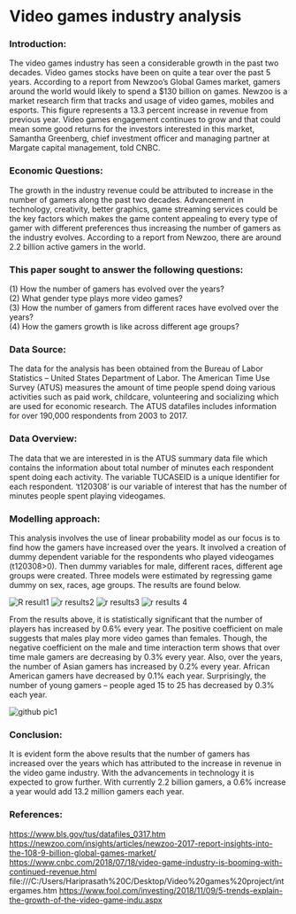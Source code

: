 # Video games industry analysis
### Introduction:
The video games industry has seen a considerable growth in the past two decades. Video games stocks have been on quite a tear over the past 5 years. According to a report from Newzoo’s Global Games market, gamers around the world would likely to spend a $130 billion on games. Newzoo is a market research firm that tracks and usage of video games, mobiles and esports. This figure represents a 13.3 percent increase in revenue from previous year. Video games engagement continues to grow and that could mean some good returns for the investors interested in this market, Samantha Greenberg, chief investment officer and managing partner at Margate capital management, told CNBC.

### Economic Questions:
The growth in the industry revenue could be attributed to increase in the number of gamers along the past two decades. Advancement in technology, creativity, better graphics, game streaming services could be the key factors which makes the game content appealing to every type of gamer with different preferences thus increasing the number of gamers as the industry evolves. According to a report from Newzoo, there are around 2.2 billion active gamers in the world.

### This paper sought to answer the following questions: 
 (1) How the number of gamers has evolved over the years?<br/> 
 (2) What gender type plays more video games?<br/> 
 (3) How the number of gamers from different races have evolved over the years?<br/> 
 (4) How the gamers growth is like across different age groups?

### Data Source:
The data for the analysis has been obtained from the Bureau of Labor Statistics – United States Department of Labor. The American Time Use Survey (ATUS) measures the amount of time people spend doing various activities such as paid work, childcare, volunteering and socializing which are used for economic research. The ATUS datafiles includes information for over 190,000 respondents from 2003 to 2017. 

### Data Overview:
The data that we are interested in is the ATUS summary data file which contains the information about total number of minutes each respondent spent doing each activity. The variable TUCASEID is a unique identifier for each respondent. ‘t120308’ is our variable of interest that has the number of minutes people spent playing videogames. 

### Modelling approach:
This analysis involves the use of linear probability model as our focus is to find how the gamers have increased over the years. It involved a creation of dummy dependent variable for the respondents who played videogames (t120308>0). Then dummy variables for male, different races, different age groups were created. Three models were estimated by regressing game dummy on sex, races, age groups. The results are found below.

![R result1](https://user-images.githubusercontent.com/51522957/59155544-60a63480-8a51-11e9-96d1-c492638b1f03.JPG)
![r results2](https://user-images.githubusercontent.com/51522957/59155550-76b3f500-8a51-11e9-8ab9-5c59b55da80b.JPG)
![r results3](https://user-images.githubusercontent.com/51522957/59155555-7e739980-8a51-11e9-8564-eac1051a5747.JPG)
![r results 4](https://user-images.githubusercontent.com/51522957/59155559-84697a80-8a51-11e9-87c2-9cd378cda252.JPG)
	
From the results above, it is statistically significant that the number of players has increased by 0.6% every year. The positive coefficient on male suggests that males play more video games than females. Though, the negative coefficient on the male and time interaction term shows that over time male gamers are decreasing by 0.3% every year.
Also, over the years, the number of Asian gamers has increased by 0.2% every year. African American gamers have decreased by 0.1% each year. Surprisingly, the number of young gamers – people aged 15 to 25 has decreased by 0.3% each year.

 ![github pic1](https://user-images.githubusercontent.com/51522957/59155448-816d8a80-8a4f-11e9-892c-24db2fe7d886.png)




 
### Conclusion:
It is evident form the above results that the number of gamers has increased over the years which has attributed to the increase in revenue in the video game industry. With the advancements in technology it is expected to grow further. With currently 2.2 billion gamers, a 0.6% increase a year would add 13.2 million gamers each year.








### References:
https://www.bls.gov/tus/datafiles_0317.htm
https://newzoo.com/insights/articles/newzoo-2017-report-insights-into-the-108-9-billion-global-games-market/
https://www.cnbc.com/2018/07/18/video-game-industry-is-booming-with-continued-revenue.html
file:///C:/Users/Hariprasath%20C/Desktop/Video%20games%20project/intergames.htm
https://www.fool.com/investing/2018/11/09/5-trends-explain-the-growth-of-the-video-game-indu.aspx


